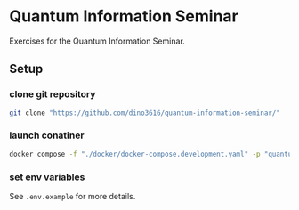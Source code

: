 # Quantum Information Seminar

Exercises for the Quantum Information Seminar.

## Setup

### clone git repository

```bash
git clone "https://github.com/dino3616/quantum-information-seminar/"
```

### launch conatiner

```bash
docker compose -f "./docker/docker-compose.development.yaml" -p "quantum-information-seminar" up -d
```

### set env variables

See `.env.example` for more details.
